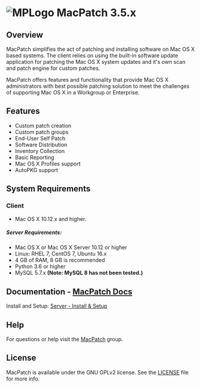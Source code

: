 # ![MPLogo](./images/MPLogo_3_64x64.png) MacPatch 3.5.x

## Overview
MacPatch simplifies the act of patching and installing software on Mac OS X based systems. The client relies on using the built-in software update application for patching the Mac OS X system updates and it's own scan and patch engine for custom patches. 

MacPatch offers features and functionality that provide Mac OS X administrators with best possible patching solution to meet the challenges of supporting Mac OS X in a Workgroup or Enterprise.

## Features

* Custom patch creation
* Custom patch groups
* End-User Self Patch
* Software Distribution
* Inventory Collection
* Basic Reporting
* Mac OS X Profiles support
* AutoPKG support

## System Requirements

### Client 
* Mac OS X 10.12.x and higher.

##### Server Requirements:
* Mac OS X or Mac OS X Server 10.12 or higher 
* Linux: RHEL 7, CentOS 7, Ubuntu 16.x
* 4 GB of RAM, 8 GB is recommended
* Python 3.6 or higher
* MySQL 5.7.x **(Note: MySQL 8 has not been tested.)**	

## Documentation - [MacPatch Docs](https://macpatch-docs.llnl.gov)

Install and Setup: [Server - Install & Setup](https://macpatch-docs.llnl.gov/server_install.html)

## Help
For questions or help visit the [MacPatch](https://groups.google.com/d/forum/macpatch) group.

## License

MacPatch is available under the GNU GPLv2 license. See the [LICENSE](LICENSE "License") file for more info.
